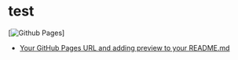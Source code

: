 # test
[![Github Pages](https://cogsysjayyang.github.io/jays_demos/)]
* [Your GitHub Pages URL and adding preview to your README.md](./index.html)

